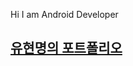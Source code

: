 Hi I am Android Developer

## [유현명의 포트폴리오](https://small-straw-aa3.notion.site/03bbc92c0a7e47289bfd6fc7e1bfdf06)
